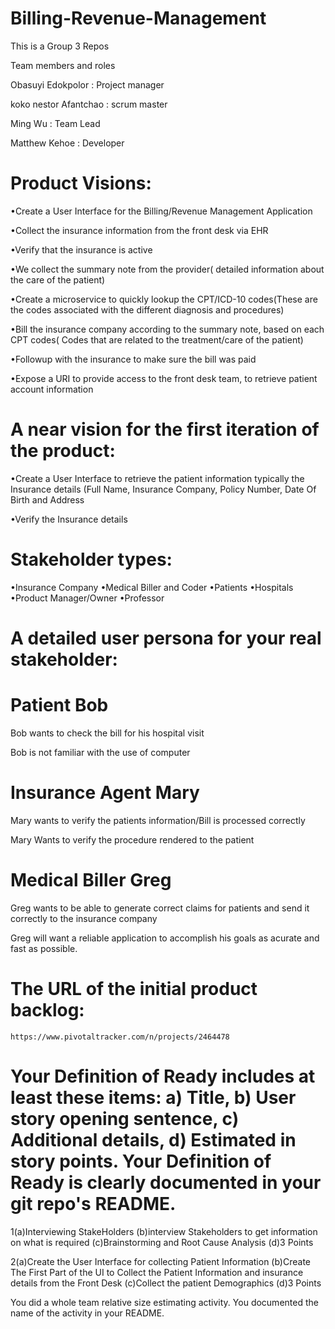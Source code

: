 # Billing-Revenue-Management

This is a Group 3 Repos  

Team members and roles 

Obasuyi Edokpolor : Project manager 

koko nestor Afantchao : scrum master 

Ming Wu :  Team Lead 

Matthew Kehoe : Developer 

# Product Visions: 

•Create a User Interface for the Billing/Revenue Management Application

•Collect the insurance information from the front desk via EHR

•Verify that the insurance is active

•We collect the summary note from the provider( detailed information about the care of the patient)

•Create a microservice to quickly lookup the CPT/ICD-10 codes(These are the codes associated with the different diagnosis and procedures)

•Bill the insurance company according to the summary note, based on each CPT codes( Codes that are related to the treatment/care of the patient)

•Followup with the insurance to make sure the bill was paid

•Expose a URI to provide access to the front desk team, to retrieve patient account information


# A near vision for the first iteration of the product: 

•Create a User Interface to retrieve the patient information typically the Insurance details (Full Name, Insurance Company, Policy Number, Date Of Birth and Address

•Verify the Insurance details

# Stakeholder types: 
  •Insurance Company
  •Medical Biller and Coder
  •Patients
  •Hospitals
  •Product Manager/Owner
  •Professor

# A detailed user persona for your real stakeholder: 

 # Patient Bob 
  
  Bob wants to check the bill for his hospital visit 
  
  Bob is not familiar with the use of computer
  
  # Insurance Agent Mary
  
  Mary wants to verify the patients information/Bill is processed correctly
  
  Mary Wants to verify the procedure rendered to the patient
  
  # Medical Biller Greg
  
  Greg wants to be able to generate correct claims for patients and send it correctly to the insurance company
  
  Greg will want a reliable application to accomplish his goals as acurate and fast as possible.
  
  

# The URL of the initial product backlog:
    https://www.pivotaltracker.com/n/projects/2464478
    

# Your Definition of Ready includes at least these items: a) Title, b) User story opening sentence, c) Additional details, d) Estimated in story points. Your Definition of Ready is clearly documented in your git repo's README.

1(a)Interviewing StakeHolders
 (b)interview Stakeholders to get information on what is required
 (c)Brainstorming and Root Cause Analysis
 (d)3 Points

2(a)Create the User Interface for collecting Patient Information
 (b)Create The First Part of the UI to Collect the Patient Information and insurance details from the Front Desk
 (c)Collect the patient Demographics 
 (d)3 Points
 


You did a whole team relative size estimating activity. You documented the name of the activity in your README.
